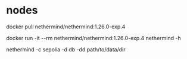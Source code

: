 # nodes
docker pull nethermind/nethermind:1.26.0-exp.4

docker run -it --rm nethermind/nethermind:1.26.0-exp.4 nethermind -h



nethermind -c sepolia -d db -dd path/to/data/dir

 